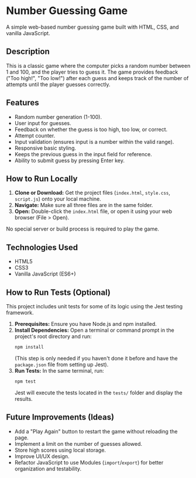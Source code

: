 # Number Guessing Game

A simple web-based number guessing game built with HTML, CSS, and vanilla JavaScript.

## Description

This is a classic game where the computer picks a random number between 1 and 100, and the player tries to guess it. The game provides feedback ("Too high!", "Too low!") after each guess and keeps track of the number of attempts until the player guesses correctly.

## Features

*   Random number generation (1-100).
*   User input for guesses.
*   Feedback on whether the guess is too high, too low, or correct.
*   Attempt counter.
*   Input validation (ensures input is a number within the valid range).
*   Responsive basic styling.
*   Keeps the previous guess in the input field for reference.
*   Ability to submit guess by pressing Enter key.

## How to Run Locally

1.  **Clone or Download:** Get the project files (`index.html`, `style.css`, `script.js`) onto your local machine.
2.  **Navigate:** Make sure all three files are in the same folder.
3.  **Open:** Double-click the `index.html` file, or open it using your web browser (File > Open).

No special server or build process is required to play the game.

## Technologies Used

*   HTML5
*   CSS3
*   Vanilla JavaScript (ES6+)

## How to Run Tests (Optional)

This project includes unit tests for some of its logic using the Jest testing framework.

1.  **Prerequisites:** Ensure you have Node.js and npm installed.
2.  **Install Dependencies:** Open a terminal or command prompt in the project's root directory and run:
    ```bash
    npm install
    ```
    (This step is only needed if you haven't done it before and have the `package.json` file from setting up Jest).
3.  **Run Tests:** In the same terminal, run:
    ```bash
    npm test
    ```
    Jest will execute the tests located in the `tests/` folder and display the results.
    

## Future Improvements (Ideas)

*   Add a "Play Again" button to restart the game without reloading the page.
*   Implement a limit on the number of guesses allowed.
*   Store high scores using local storage.
*   Improve UI/UX design.
*   Refactor JavaScript to use Modules (`import`/`export`) for better organization and testability.
